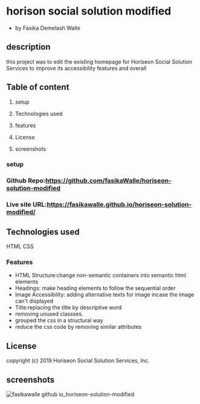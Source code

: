 # horison social solution modified 

* by Fasika Demelash Walle

## description

 this project was to edit the existing homepage for Horiseon Social Solution Services to improve its accessibility features and overall 

## Table of content

1. setup

2. Technologies used

3. features

3. License

4. screenshots

### setup
### Github Repo:https://github.com/fasikaWalle/horiseon-solution-modified
### Live site URL:https://fasikawalle.github.io/horiseon-solution-modified/ 

## Technologies used
HTML
CSS

### Features
 * HTML Structure:change non-semantic containers into semantic html elements 
 * Headings: make heading elements to follow the sequential order
* Image Accessibility: adding alternative texts for image incase the image can't displayed
*  Title:replacing the title by descriptive word
* removing unused classses.
* grouped the css in a structural way
* reduce the css code by removing similar attributes
## License

copyright (c) 2019 Horiseon Social Solution Services, Inc.

## screenshots
![fasikawalle github io_horiseon-solution-modified](https://user-images.githubusercontent.com/73629983/100663194-92811a00-331b-11eb-99f3-071942cdba44.png)



